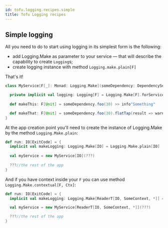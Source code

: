 ```yaml
---
id: tofu.logging.recipes.simple
title: Tofu Logging recipes
---
```


## Simple logging
All you need to do to start using logging in its simplest form is the following:
- add Logging.Make as parameter to your service — that will describe the capability to create `Logging`s;
- create logging instance with method `Logging.make.plain[F]`

That's it!

```scala
class MyService[F[_]: Monad: Logging.Make](someDependency: DependencyService){

  private implicit val logging: Logging[F] = Logging.Make[F].forService[MyService[F]]
  
  def makeThis: F[Unit] = someDependency.foo(30) >> info"Something"

  def makeThat: F[Unit] = someDependency.foo(30).flatTap(result => warn"Some another thing $result")
}
```
At the app creation point you'll need to create the instance of Logging.Make by the method `Logging.Make.plain`:
```scala
def run: IO[ExitCode] = {
  implicit val makeLogging: Logging.Make[IO] = Logging.Make.plain[IO]
  
  val myService = new MyService[IO](???)
  
  ???//the rest of the app
}
```
And if you have context inside your `F` you can use method `Logging.Make.contextual[F, Ctx]`:
```scala
def run: IO[ExitCode] = {
  implicit val makeLogging: Logging.Make[ReaderT[IO, SomeContext, *]] = Logging.Make.contextual[ReaderT[IO, SomeContext, *], SomeContext]

  val myService = new MyService[ReaderT[IO, SomeContext, *]](???)

  ???//the rest of the app
}
```


